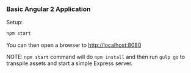 ### Basic Angular 2 Application

Setup:

```javascript
npm start
```

You can then open a browser to [http://localhost:8080](http://localhost:8080)

NOTE: `npm start` command will do `npm install` and then run `gulp go` to transpile assets and start a simple Express server.